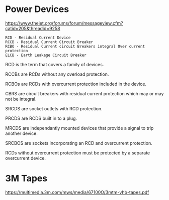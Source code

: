 # Power Devices
https://www.theiet.org/forums/forum/messageview.cfm?catid=205&threadid=9258

    RCD - Residual Current Device 
    RCCB - Residual Current Circuit Breaker 
    RCBO - Residual Current circuit Breakers integral Over current protection 
    ELCB - Earth Leakage Circuit Breaker 

RCD is the term that covers a family of devices.

RCCBs are RCDs without any overload protection.

RCBOs are RCDs with overcurrent protection included in the device.

CBRS are circuit breakers with residual current protection which may or may not be integral.

SRCDS are socket outlets with RCD protection.

PRCDS are RCDS built in to a plug.

MRCDS are independantly mounted devices that provide a signal to trip another device.

SRCBOS are sockets incorporating an RCD and overcurrent protection.

RCDs without overcurrent protection must be protected by a separate overcurrent device.

# 3M Tapes
https://multimedia.3m.com/mws/media/67100O/3mtm-vhb-tapes.pdf